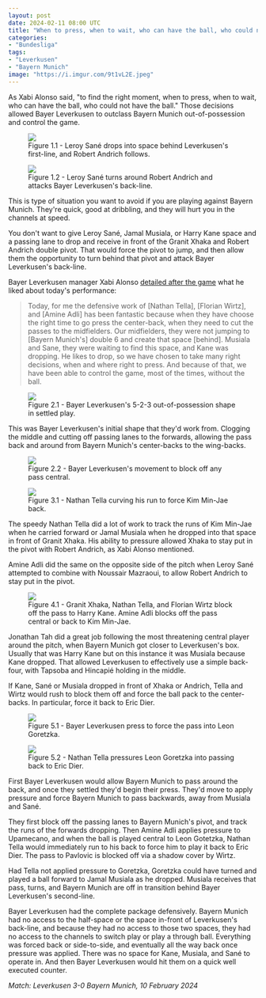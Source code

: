 ```yaml
---
layout: post
date: 2024-02-11 08:00 UTC
title: "When to press, when to wait, who can have the ball, who could not have the ball"
categories:
- "Bundesliga"
tags:
- "Leverkusen"
- "Bayern Munich"
image: "https://i.imgur.com/9t1vL2E.jpeg"
---
```


As Xabi Alonso said, "to find the right moment, when to press, when to wait, who can have the ball, who could not have the ball." Those decisions allowed Bayer Leverkusen to outclass Bayern Munich out-of-possession and control the game.

<!---more--->

<figure>
    <img src="https://i.imgur.com/XQwJHlt.jpeg">
    <figcaption>Figure 1.1 - Leroy Sané drops into space behind Leverkusen's first-line, and Robert Andrich follows.</figcaption>
</figure> 

<figure>
    <img src="https://i.imgur.com/xTIkHI0.jpeg">
    <figcaption>Figure 1.2 - Leroy Sané turns around Robert Andrich and attacks Bayer Leverkusen's back-line.</figcaption>
</figure> 

This is type of situation you want to avoid if you are playing against Bayern Munich. They're quick, good at dribbling, and they will hurt you in the channels at speed. 

You don't want to give Leroy Sané, Jamal Musiala, or Harry Kane space and a passing lane to drop and receive in front of the Granit Xhaka and Robert Andrich double pivot. That would force the pivot to jump, and then allow them the opportunity to turn behind that pivot and attack Bayer Leverkusen's back-line.

Bayer Leverkusen manager Xabi Alonso [detailed after the game](https://x.com/archiert1/status/1756449711643312267?s=46&t=YC8lQJTh43E_mBQW40Ct2g) what he liked about today's performance: 

> Today, for me the defensive work of [Nathan Tella], [Florian Wirtz], and [Amine Adli] has been fantastic because when they have choose the right time to go press the center-back, when they need to cut the passes to the midfielders. Our midfielders, they were not jumping to [Bayern Munich's] double 6 and create that space [behind]. Musiala and Sane, they were waiting to find this space, and Kane was dropping. He likes to drop, so we have chosen to take many right decisions, when and where right to press. And because of that, we have been able to control the game, most of the times, without the ball. 

<figure>
    <img src="https://i.imgur.com/pUuAkDJ.jpeg">
    <figcaption>Figure 2.1 - Bayer Leverkusen's 5-2-3 out-of-possession shape in settled play.</figcaption>
</figure> 

This was Bayer Leverkusen's initial shape that they'd work from. Clogging the middle and cutting off passing lanes to the forwards, allowing the pass back and around from Bayern Munich's center-backs to the wing-backs. 

<figure>
    <img src="https://i.imgur.com/9t1vL2E.jpeg">
    <figcaption>Figure 2.2 - Bayer Leverkusen's movement to block off any pass central.</figcaption>
</figure> 

<figure>
    <img src="https://i.imgur.com/DRojFYO.jpeg">
    <figcaption>Figure 3.1 - Nathan Tella curving his run to force Kim Min-Jae back.</figcaption>
</figure> 


The speedy Nathan Tella did a lot of work to track the runs of Kim Min-Jae when he carried forward or Jamal Musiala when he dropped into that space in front of Granit Xhaka. His ability to pressure allowed Xhaka to stay put in the pivot with Robert Andrich, as Xabi Alonso mentioned. 

Amine Adli did the same on the opposite side of the pitch when Leroy Sané attempted to combine with Noussair Mazraoui, to allow Robert Andrich to stay put in the pivot. 

<figure>
    <img src="https://i.imgur.com/QA5H9kl.jpeg">
    <figcaption>Figure 4.1 - Granit Xhaka, Nathan Tella, and Florian Wirtz block off the pass to Harry Kane. Amine Adli blocks off the pass central or back to Kim Min-Jae.</figcaption>
</figure> 

Jonathan Tah did a great job following the most threatening central player around the pitch, when Bayern Munich got closer to Leverkusen's box. Usually that was Harry Kane but on this instance it was Musiala because Kane dropped. That allowed Leverkusen to effectively use a simple back-four, with Tapsoba and Hincapié holding in the middle.

If Kane, Sané or Musiala dropped in front of Xhaka or Andrich, Tella and Wirtz would rush to block them off and force the ball pack to the center-backs. In particular, force it back to Eric Dier. 

<figure>
    <img src="https://i.imgur.com/YfJdpCz.jpeg">
    <figcaption>Figure 5.1 - Bayer Leverkusen press to force the pass into Leon Goretzka.</figcaption>
</figure> 

<figure>
    <img src="https://i.imgur.com/kDij17u.jpeg">
    <figcaption>Figure 5.2 - Nathan Tella pressures Leon Goretzka into passing back to Eric Dier.</figcaption>
</figure> 

First Bayer Leverkusen would allow Bayern Munich to pass around the back, and once they settled they'd begin their press. They'd move to apply pressure and force Bayern Munich to pass backwards, away from Musiala and Sané. 

They first block off the passing lanes to Bayern Munich's pivot, and track the runs of the forwards dropping. Then Amine Adli applies pressure to Upamecano, and when the ball is played central to Leon Gotetzka, Nathan Tella would immediately run to his back to force him to play it back to Eric Dier. The pass to Pavlovic is blocked off via a shadow cover by Wirtz. 

Had Tella not applied pressure to Goretzka, Goretzka could have turned and played a ball forward to Jamal Musiala as he dropped. Musiala receives that pass, turns, and Bayern Munich are off in transition behind Bayer Leverkusen's second-line. 

Bayer Leverkusen had the complete package defensively. Bayern Munich had no access to the half-space or the space in-front of Leverkusen's back-line, and because they had no access to those two spaces, they had no access to the channels to switch play or play a through ball. Everything was forced back or side-to-side, and eventually all the way back once pressure was applied. There was no space for Kane, Musiala, and Sané to operate in. And then Bayer Leverkusen would hit them on a quick well executed counter.

*Match: Leverkusen 3-0 Bayern Munich, 10 February 2024*